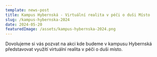 ```yaml
---
template: news-post
title: Kampus Hybernská - Virtuální realita v péči o duši Místo 
slug: /kampus-hybernska-2024
date: 2024-05-20
featuredImage: /assets/kampus-hybernska-2024.png
---
```


Dovolujeme si vás pozvat na akci kde budeme v kampusu Hybernská představovat využití virtuální realita v péči o duši místo.

